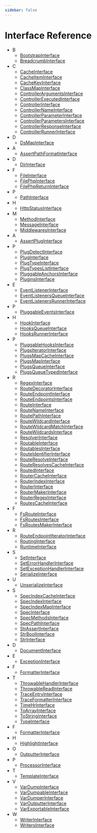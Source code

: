 ```yaml
---
sidebar: false
---
```


# Interface Reference

- B
  - [BootstrapInterface](./Chevere/Interfaces/Bootstrap/BootstrapInterface.md)
  - [BreadcrumbInterface](./Chevere/Interfaces/Breadcrumb/BreadcrumbInterface.md)
- C
  - [CacheInterface](./Chevere/Interfaces/Cache/CacheInterface.md)
  - [CacheItemInterface](./Chevere/Interfaces/Cache/CacheItemInterface.md)
  - [CacheKeyInterface](./Chevere/Interfaces/Cache/CacheKeyInterface.md)
  - [ClassMapInterface](./Chevere/Interfaces/ClassMap/ClassMapInterface.md)
  - [ControllerArgumentsInterface](./Chevere/Interfaces/Controller/ControllerArgumentsInterface.md)
  - [ControllerExecutedInterface](./Chevere/Interfaces/Controller/ControllerExecutedInterface.md)
  - [ControllerInterface](./Chevere/Interfaces/Controller/ControllerInterface.md)
  - [ControllerNameInterface](./Chevere/Interfaces/Controller/ControllerNameInterface.md)
  - [ControllerParameterInterface](./Chevere/Interfaces/Controller/ControllerParameterInterface.md)
  - [ControllerParametersInterface](./Chevere/Interfaces/Controller/ControllerParametersInterface.md)
  - [ControllerResponseInterface](./Chevere/Interfaces/Controller/ControllerResponseInterface.md)
  - [ControllerRunnerInterface](./Chevere/Interfaces/Controller/ControllerRunnerInterface.md)
- D
  - [DsMapInterface](./Chevere/Interfaces/DataStructures/DsMapInterface.md)
- A
  - [AssertPathFormatInterface](./Chevere/Interfaces/Filesystem/AssertPathFormatInterface.md)
- D
  - [DirInterface](./Chevere/Interfaces/Filesystem/DirInterface.md)
- F
  - [FileInterface](./Chevere/Interfaces/Filesystem/FileInterface.md)
  - [FilePhpInterface](./Chevere/Interfaces/Filesystem/FilePhpInterface.md)
  - [FilePhpReturnInterface](./Chevere/Interfaces/Filesystem/FilePhpReturnInterface.md)
- P
  - [PathInterface](./Chevere/Interfaces/Filesystem/PathInterface.md)
- H
  - [HttpStatusInterface](./Chevere/Interfaces/Http/HttpStatusInterface.md)
- M
  - [MethodInterface](./Chevere/Interfaces/Http/MethodInterface.md)
  - [MessageInterface](./Chevere/Interfaces/Message/MessageInterface.md)
  - [MiddlewaresInterface](./Chevere/Interfaces/Middleware/MiddlewaresInterface.md)
- A
  - [AssertPlugInterface](./Chevere/Interfaces/Plugin/AssertPlugInterface.md)
- P
  - [PlugDetectInterface](./Chevere/Interfaces/Plugin/PlugDetectInterface.md)
  - [PlugInterface](./Chevere/Interfaces/Plugin/PlugInterface.md)
  - [PlugTypeInterface](./Chevere/Interfaces/Plugin/PlugTypeInterface.md)
  - [PlugTypesListInterface](./Chevere/Interfaces/Plugin/PlugTypesListInterface.md)
  - [PluggableAnchorsInterface](./Chevere/Interfaces/Plugin/PluggableAnchorsInterface.md)
  - [PluginsInterface](./Chevere/Interfaces/Plugin/PluginsInterface.md)
- E
  - [EventListenerInterface](./Chevere/Interfaces/Plugin/Plugs/EventListener/EventListenerInterface.md)
  - [EventListenersQueueInterface](./Chevere/Interfaces/Plugin/Plugs/EventListener/EventListenersQueueInterface.md)
  - [EventListenersRunnerInterface](./Chevere/Interfaces/Plugin/Plugs/EventListener/EventListenersRunnerInterface.md)
- P
  - [PluggableEventsInterface](./Chevere/Interfaces/Plugin/Plugs/EventListener/PluggableEventsInterface.md)
- H
  - [HookInterface](./Chevere/Interfaces/Plugin/Plugs/Hooks/HookInterface.md)
  - [HooksQueueInterface](./Chevere/Interfaces/Plugin/Plugs/Hooks/HooksQueueInterface.md)
  - [HooksRunnerInterface](./Chevere/Interfaces/Plugin/Plugs/Hooks/HooksRunnerInterface.md)
- P
  - [PluggableHooksInterface](./Chevere/Interfaces/Plugin/Plugs/Hooks/PluggableHooksInterface.md)
  - [PlugsIteratorInterface](./Chevere/Interfaces/Plugin/PlugsIteratorInterface.md)
  - [PlugsMapCacheInterface](./Chevere/Interfaces/Plugin/PlugsMapCacheInterface.md)
  - [PlugsMapInterface](./Chevere/Interfaces/Plugin/PlugsMapInterface.md)
  - [PlugsQueueInterface](./Chevere/Interfaces/Plugin/PlugsQueueInterface.md)
  - [PlugsQueueTypedInterface](./Chevere/Interfaces/Plugin/PlugsQueueTypedInterface.md)
- R
  - [RegexInterface](./Chevere/Interfaces/Regex/RegexInterface.md)
  - [RouteDecoratorInterface](./Chevere/Interfaces/Route/RouteDecoratorInterface.md)
  - [RouteEndpointInterface](./Chevere/Interfaces/Route/RouteEndpointInterface.md)
  - [RouteEndpointsInterface](./Chevere/Interfaces/Route/RouteEndpointsInterface.md)
  - [RouteInterface](./Chevere/Interfaces/Route/RouteInterface.md)
  - [RouteNameInterface](./Chevere/Interfaces/Route/RouteNameInterface.md)
  - [RoutePathInterface](./Chevere/Interfaces/Route/RoutePathInterface.md)
  - [RouteWildcardInterface](./Chevere/Interfaces/Route/RouteWildcardInterface.md)
  - [RouteWildcardMatchInterface](./Chevere/Interfaces/Route/RouteWildcardMatchInterface.md)
  - [RouteWildcardsInterface](./Chevere/Interfaces/Route/RouteWildcardsInterface.md)
  - [ResolverInterface](./Chevere/Interfaces/Router/ResolverInterface.md)
  - [RoutableInterface](./Chevere/Interfaces/Router/RoutableInterface.md)
  - [RoutablesInterface](./Chevere/Interfaces/Router/RoutablesInterface.md)
  - [RouteIdentifierInterface](./Chevere/Interfaces/Router/RouteIdentifierInterface.md)
  - [RouteResolveInterface](./Chevere/Interfaces/Router/RouteResolveInterface.md)
  - [RouteResolvesCacheInterface](./Chevere/Interfaces/Router/RouteResolvesCacheInterface.md)
  - [RoutedInterface](./Chevere/Interfaces/Router/RoutedInterface.md)
  - [RouterCacheInterface](./Chevere/Interfaces/Router/RouterCacheInterface.md)
  - [RouterIndexInterface](./Chevere/Interfaces/Router/RouterIndexInterface.md)
  - [RouterInterface](./Chevere/Interfaces/Router/RouterInterface.md)
  - [RouterMakerInterface](./Chevere/Interfaces/Router/RouterMakerInterface.md)
  - [RouterRegexInterface](./Chevere/Interfaces/Router/RouterRegexInterface.md)
  - [RoutesCacheInterface](./Chevere/Interfaces/Router/RoutesCacheInterface.md)
- F
  - [FsRouteInterface](./Chevere/Interfaces/Routing/FsRouteInterface.md)
  - [FsRoutesInterface](./Chevere/Interfaces/Routing/FsRoutesInterface.md)
  - [FsRoutesMakerInterface](./Chevere/Interfaces/Routing/FsRoutesMakerInterface.md)
- R
  - [RouteEndpointIteratorInterface](./Chevere/Interfaces/Routing/RouteEndpointIteratorInterface.md)
  - [RoutingInterface](./Chevere/Interfaces/Routing/RoutingInterface.md)
  - [RuntimeInterface](./Chevere/Interfaces/Runtime/RuntimeInterface.md)
- S
  - [SetInterface](./Chevere/Interfaces/Runtime/SetInterface.md)
  - [SetErrorHandlerInterface](./Chevere/Interfaces/Runtime/Sets/SetErrorHandlerInterface.md)
  - [SetExceptionHandlerInterface](./Chevere/Interfaces/Runtime/Sets/SetExceptionHandlerInterface.md)
  - [SerializeInterface](./Chevere/Interfaces/Serialize/SerializeInterface.md)
- U
  - [UnserializeInterface](./Chevere/Interfaces/Serialize/UnserializeInterface.md)
- S
  - [SpecIndexCacheInterface](./Chevere/Interfaces/Spec/SpecIndexCacheInterface.md)
  - [SpecIndexInterface](./Chevere/Interfaces/Spec/SpecIndexInterface.md)
  - [SpecIndexMapInterface](./Chevere/Interfaces/Spec/SpecIndexMapInterface.md)
  - [SpecInterface](./Chevere/Interfaces/Spec/SpecInterface.md)
  - [SpecMethodsInterface](./Chevere/Interfaces/Spec/SpecMethodsInterface.md)
  - [SpecPathInterface](./Chevere/Interfaces/Spec/SpecPathInterface.md)
  - [StrAssertInterface](./Chevere/Interfaces/Str/StrAssertInterface.md)
  - [StrBoolInterface](./Chevere/Interfaces/Str/StrBoolInterface.md)
  - [StrInterface](./Chevere/Interfaces/Str/StrInterface.md)
- D
  - [DocumentInterface](./Chevere/Interfaces/ThrowableHandler/DocumentInterface.md)
- E
  - [ExceptionInterface](./Chevere/Interfaces/ThrowableHandler/ExceptionInterface.md)
- F
  - [FormatterInterface](./Chevere/Interfaces/ThrowableHandler/FormatterInterface.md)
- T
  - [ThrowableHandlerInterface](./Chevere/Interfaces/ThrowableHandler/ThrowableHandlerInterface.md)
  - [ThrowableReadInterface](./Chevere/Interfaces/ThrowableHandler/ThrowableReadInterface.md)
  - [TraceEntryInterface](./Chevere/Interfaces/ThrowableHandler/TraceEntryInterface.md)
  - [TraceFormatterInterface](./Chevere/Interfaces/ThrowableHandler/TraceFormatterInterface.md)
  - [TimeHrInterface](./Chevere/Interfaces/Time/TimeHrInterface.md)
  - [ToArrayInterface](./Chevere/Interfaces/To/ToArrayInterface.md)
  - [ToStringInterface](./Chevere/Interfaces/To/ToStringInterface.md)
  - [TypeInterface](./Chevere/Interfaces/Type/TypeInterface.md)
- F
  - [FormatterInterface](./Chevere/Interfaces/VarDump/FormatterInterface.md)
- H
  - [HighlightInterface](./Chevere/Interfaces/VarDump/HighlightInterface.md)
- O
  - [OutputterInterface](./Chevere/Interfaces/VarDump/OutputterInterface.md)
- P
  - [ProcessorInterface](./Chevere/Interfaces/VarDump/ProcessorInterface.md)
- T
  - [TemplateInterface](./Chevere/Interfaces/VarDump/TemplateInterface.md)
- V
  - [VarDumpInterface](./Chevere/Interfaces/VarDump/VarDumpInterface.md)
  - [VarDumpableInterface](./Chevere/Interfaces/VarDump/VarDumpableInterface.md)
  - [VarDumperInterface](./Chevere/Interfaces/VarDump/VarDumperInterface.md)
  - [VarOutputterInterface](./Chevere/Interfaces/VarDump/VarOutputterInterface.md)
  - [VarExportableInterface](./Chevere/Interfaces/VarExportable/VarExportableInterface.md)
- W
  - [WriterInterface](./Chevere/Interfaces/Writer/WriterInterface.md)
  - [WritersInterface](./Chevere/Interfaces/Writer/WritersInterface.md)
